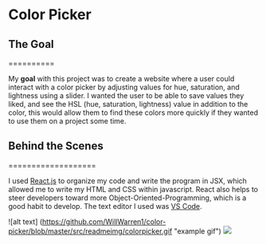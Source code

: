 # Color Picker


## The Goal
==========

My **goal** with this project was to create a website where a user could interact with a color picker by adjusting values for hue, saturation, and lightness using a slider. I wanted the user to be able to save values they liked, and see the HSL (hue, saturation, lightness) value in addition to the color, this would allow them to find these colors more quickly if they wanted to use them on a project some time.

## Behind the Scenes
===================

I used [React.js](https://reactjs.org/) to organize my code and write the program in JSX, which allowed me to write my HTML and CSS within javascript. React also helps to steer developers toward more Object-Oriented-Programming, which is a good habit to develop.
The text editor I used was [VS Code](https://code.visualstudio.com/).

![alt text] (https://github.com/WillWarren1/color-picker/blob/master/src/readmeimg/colorpicker.gif "example gif")
<img src='url(https://github.com/WillWarren1/color-picker/blob/master/src/readmeimg/colorpicker.gif)'/>
